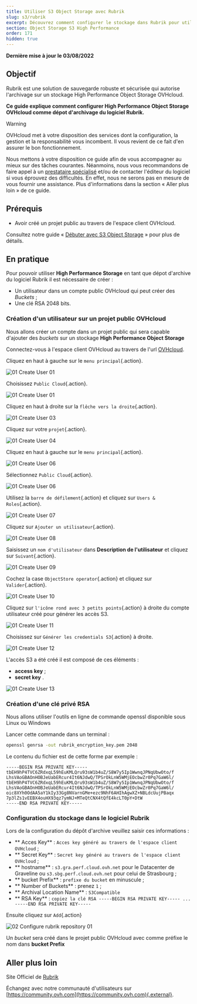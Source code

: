 ```yaml
---
title: Utiliser S3 Object Storage avec Rubrik
slug: s3/rubrik
excerpt: Découvrez comment configurer le stockage dans Rubrik pour utiliser un bucket S3 Object Storage
section: Object Storage S3 High Performance
order: 171
hidden: true
---
```


**Dernière mise à jour le 03/08/2022**

## Objectif

Rubrik est une solution de sauvegarde robuste et sécurisée qui autorise l'archivage sur un stockage High Performance Object Storage OVHcloud.

**Ce guide explique comment configurer High Performance Object Storage OVHcloud comme dépot d'archivage du logiciel Rubrik.**

> [!warning]
>
> OVHcloud met à votre disposition des services dont la configuration, la gestion et la responsabilité vous incombent. Il vous revient de ce fait d'en assurer le bon fonctionnement.
>
> Nous mettons à votre disposition ce guide afin de vous accompagner au mieux sur des tâches courantes. Néanmoins, nous vous recommandons de faire appel à un [prestataire spécialisé](https://partner.ovhcloud.com/fr/) et/ou de contacter l'éditeur du logiciel si vous éprouvez des difficultés. En effet, nous ne serons pas en mesure de vous fournir une assistance. Plus d'informations dans la section « Aller plus loin » de ce guide.
>

## Prérequis

- Avoir créé un projet public au travers de l'espace client OVHcloud.

Consultez notre guide « [Débuter avec S3 Object Storage](https://docs.ovh.com/fr/storage/s3/debuter-avec-s3/) » pour plus de détails.

## En pratique

Pour pouvoir utiliser **High Performance Storage** en tant que dépot d'archive du logiciel Rubrik il est nécessaire de créer :

- Un utilisateur dans un compte public OVHcloud qui peut créer des *Buckets* ;
- Une clé RSA 2048 bits.

### Création d'un utilisateur sur un projet public OVHcloud

Nous allons créer un compte dans un projet public qui sera capable d'ajouter des *buckets* sur un stockage **High Performance Object Storage**

Connectez-vous à l'espace client OVHcloud au travers de l'url [OVHcloud](https://www.ovhcloud.com).

Cliquez en haut à gauche sur le `menu principal`{.action}.


![01 Create User 01](images/01-createuser01.png)

Choisissez `Public Cloud`{.action}.

![01 Create User 01](images/01-createuser02.png)

Cliquez en haut à droite sur la `flêche vers la droite`{.action}.

![01 Create User 03](images/01-createuser03.png)

Cliquez sur votre `projet`{.action}.

![01 Create User 04](images/01-createuser04.png)

Cliquez en haut à gauche sur le `menu principal`{.action}.

![01 Create User 06](images/01-createuser05.png)

Sélectionnez `Public Cloud`{.action}.

![01 Create User 06](images/01-createuser06.png)

Utilisez la `barre de défilement`{.action} et cliquez sur `Users & Roles`{.action}.

![01 Create User 07](images/01-createuser07.png)

Cliquez sur `Ajouter un utilisateur`{.action}.

![01 Create User 08](images/01-createuser08.png)

Saisissez un `nom d'utilisateur` dans **Description de l'utilisateur** et cliquez sur `Suivant`{.action}.

![01 Create User 09](images/01-createuser09.png)

Cochez la case `ObjectStore operator`{.action} et cliquez sur `Valider`{.action}.

![01 Create User 10](images/01-createuser10.png)

Cliquez sur `l'icône rond avec 3 petits points`{.action} à droite du compte utilisateur créé pour générer les accès S3.

![01 Create User 11](images/01-createuser11.png)

Choisissez sur `Générer les credentials S3`{.action} à droite.

![01 Create User 12](images/01-createuser12.png)

L'accès S3 a été créé il est composé de ces éléments :

- **access key** ;
- **secret key** .

![01 Create User 13](images/01-createuser13.png)

### Création d'une clé privé RSA

Nous allons utiliser l'outils en ligne de commande openssl disponible sous Linux ou Windows 

Lancer cette commande dans un terminal :

```bash
openssl genrsa -out rubrik_encryption_key.pem 2048
```

Le contenu du fichier est de cette forme par exemple :

```console
-----BEGIN RSA PRIVATE KEY-----
tbEH9hP4TVC6ZRdxqL59hEuKMLQru93sW1b4uZ/S8W7y5Ip1WwnqJPNqUbwOto/f
LhsVAoGBAOnHOBJeUabERcur4It6NJdwQ/TPSrOkLnW5WMjEOcbwZr0Pq7GaW6l/
tbEH9hP4TVC6ZRdxqL59hEuKMLQru93sW1b4uZ/S8W7y5Ip1WwnqJPNqUbwOto/f
LhsVAoGBAOnHOBJeUabERcur4It6NJdwQ/TPSrOkLnW5WMjEOcbwZr0Pq7GaW6l/
oic8XYh0OdAA5aY1kIy33Gg8NVarnGMe+ezc9NhF6AHIhAgwXZ+NBLdcUujPBaqx
7p3lZs1vEEBX4ouHX93qz7ymNJ+MTeQtCNX4tQfE4kcLT0pY+DtW
-----END RSA PRIVATE KEY-----
```


### Configuration du stockage dans le logiciel Rubrik

Lors de la configuration du dépôt d'archive veuillez saisir ces informations :

* ** Acces Key** : `Acces key généré au travers de l'espace client OVHcloud` ;
* ** Secret Key** : `Secret key généré au travers de l'espace client OVHcloud` ;
* ** hostname** : `s3.gra.perf.cloud.ovh.net` pour le Datacenter de Graveline ou `s3.sbg.perf.cloud.ovh.net` pour celui de Strasbourg ;
* ** bucket Prefix** : `prefixe du bucket` en minuscule ;
* ** Number of Buckets** : prenez `1` ;
* ** Archival Location Name** : `S3Compatible`
* ** RSA Key** : `copiez la clé RSA -----BEGIN RSA PRIVATE KEY----- ... -----END RSA PRIVATE KEY-----`

Ensuite cliquez sur `Add`{.action}

![02 Configure rubrik repository 01](images/02-configure-rubrik-repository01.png)


Un *bucket* sera créé dans le projet public OVHcloud avec comme préfixe le nom dans **bucket Prefix**

## Aller plus loin

Site Officiel de [Rubrik](https://www.rubrik.com/)

Échangez avec notre communauté d'utilisateurs sur [https://community.ovh.com](https://community.ovh.com){.external}.

